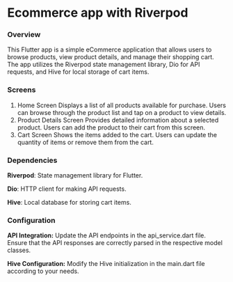 # Ecommerce app with Riverpod

### Overview
This Flutter app is a simple eCommerce application that allows users to browse products, view product details, and manage their shopping cart. The app utilizes the Riverpod state management library, Dio for API requests, and Hive for local storage of cart items.

### Screens
1. Home Screen
Displays a list of all products available for purchase.
Users can browse through the product list and tap on a product to view details.
2. Product Details Screen
Provides detailed information about a selected product.
Users can add the product to their cart from this screen.
4. Cart Screen
Shows the items added to the cart.
Users can update the quantity of items or remove them from the cart.

### Dependencies
**Riverpod**: State management library for Flutter.

**Dio**: HTTP client for making API requests.

**Hive**: Local database for storing cart items.


### Configuration

**API Integration:**
Update the API endpoints in the api_service.dart file.
Ensure that the API responses are correctly parsed in the respective model classes.

**Hive Configuration:**
Modify the Hive initialization in the main.dart file according to your needs.

